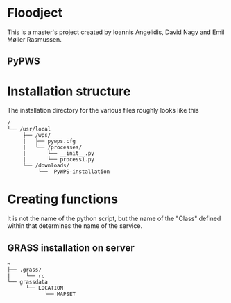 # Floodject

This is a master's project created by Ioannis Angelidis, David Nagy and Emil Møller Rasmussen.  

## PyPWS

# Installation structure
The installation directory for the various files roughly looks like this

```
/
└── /usr/local
     ├── /wps/
     |   ├── pywps.cfg
     |   └── /processes/
     |       └── __init__.py
     |       └── process1.py
     └── /downloads/
          └──  PyWPS-installation

```

# Creating functions
It is not the name of the python script, but the name of the "Class" defined within that determines the name of the service.

## GRASS installation on server

```
~
├── .grass7
|     └── rc
└── grassdata
      └── LOCATION
            └── MAPSET

```
